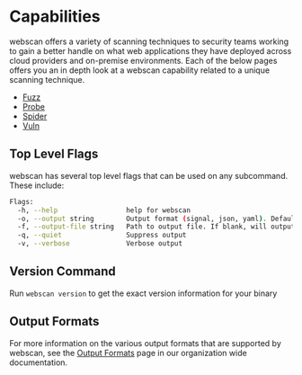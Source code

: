 # Capabilities

webscan offers a variety of scanning techniques to security teams working to gain a better handle on what web applications they have deployed across cloud providers and on-premise environments. Each of the below pages offers you an in depth look at a webscan capability related to a unique scanning technique.

- [Fuzz](./fuzz.md)
- [Probe](./probe.md)
- [Spider](./spider.md)
- [Vuln](./vuln.md)

## Top Level Flags

webscan has several top level flags that can be used on any subcommand. These include:

```bash
Flags:
  -h, --help                 help for webscan
  -o, --output string        Output format (signal, json, yaml). Default value is signal (default "signal")
  -f, --output-file string   Path to output file. If blank, will output to STDOUT
  -q, --quiet                Suppress output
  -v, --verbose              Verbose output
```

## Version Command

Run `webscan version` to get the exact version information for your binary

## Output Formats

For more information on the various output formats that are supported by webscan, see the [Output Formats](https://method-security.github.io/docs/output.html) page in our organization wide documentation.
